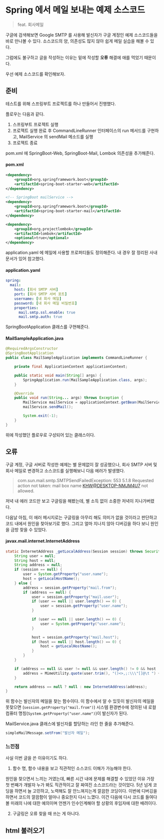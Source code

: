# Spring 에서 메일 보내는 예제 소스코드

> feat. 회사메일

구글에 검색해보면 Google SMTP 를 사용해 발신자가 구글 계정인 예제 소스코드들을 바로 만나볼 수 있다.
소스코드의 양, 의존성도 많지 않아 쉽게 메일 실습을 해볼 수 있다.

그럼에도 불구하고 글을 작성하는 이유는 밑에 작성할 **오류** 해결에 애를 먹었기 때문이다.

우선 예제 소스코드를 확인해보자.

## 준비

테스트를 위해 스프링부트 프로젝트를 하나 만들어서 진행했다.

플로우는 다음과 같다.

1. 스프링부트 프로젝트 실행
2. 프로젝트 실행 완료 후 CommandLineRunner 인터페이스의 run 메서드를 구현하고, MailService 의 sendMail 메소드를 실행
3. 프로젝트 종료

pom.xml 에 SpringBoot-Web, SpringBoot-Mail, Lombok 의존성을 추가해준다.

#### pom.xml

```xml
<dependency>
    <groupId>org.springframework.boot</groupId>
    <artifactId>spring-boot-starter-web</artifactId>
</dependency>

<!-- SpringBoot mailService -->
<dependency>
    <groupId>org.springframework.boot</groupId>
    <artifactId>spring-boot-starter-mail</artifactId>
</dependency>

<dependency>
    <groupId>org.projectlombok</groupId>
    <artifactId>lombok</artifactId>
    <optional>true</optional>
</dependency>
```

application.yaml 에 메일에 사용할 프로퍼티들도 정의해준다. 내 경우 잘 정리된 사내 문서가 있어 참고했다.

#### application.yaml 

````yaml
spring:
  mail:
    host: [회사 SMTP 서버]
    port: [회사 SMTP 서버 포트]
    username: [내 회사 메일]
    password: [내 회사 메일 비밀번호]
    properties:
      mail.smtp.ssl.enable: true
      mail.smtp.auth: true
````



SpringBootApplication 클래스를 구현해준다.

#### MailSampleApplication.java

```java
@RequiredArgsConstructor
@SpringBootApplication
public class MailSampleApplication implements CommandLineRunner {

	private final ApplicationContext applicationContext;

	public static void main(String[] args) {
		SpringApplication.run(MailSampleApplication.class, args);
	}

	@Override
	public void run(String... args) throws Exception {
		MailService mailService = applicationContext.getBean(MailService.class);
		mailService.sendMail();

		System.exit(-1);
	}
}
```

위에 작성했던 플로우로 구성되어 있는 클래스이다.



## 오류

구글 계정, 구글 서버로 작성한 예제는 별 문제없이 잘 성공했으나, 회사 SMTP 서버 및 회사 메일로 변경하고 소스코드를 실행해보니 다음 에러가 발생했다.

> com.sun.mail.smtp.SMTPSendFailedException: 553 5.1.8 Requested action not taken: mail box name <KHW@DESKTOP-NMJM4U7> not allowed.

저녁 내 에러 코드만 보고 구글링을 해봤는데, 별 소득 없이 소중한 저녁이 지나가버렸다.

다음날 아침, 이 에러 메시지로는 구글링을 아무리 해도 의미가 없을 것이라고 판단하고 코드 내에서 원인을 찾아보기로 했다.
그리고 얼마 지나지 않아 디버깅을 하다 보니 원인을 금방 찾을 수 있었다.

#### javax.mail.internet.InternetAddress

```java
static InternetAddress _getLocalAddress(Session session) throws SecurityException, AddressException, UnknownHostException {
    String user = null;
    String host = null;
    String address = null;
    if (session == null) {
        user = System.getProperty("user.name");
        host = getLocalHostName();
    } else {
        address = session.getProperty("mail.from");
        if (address == null) {
            user = session.getProperty("mail.user");
            if (user == null || user.length() == 0) {
                user = session.getProperty("user.name");
            }

            if (user == null || user.length() == 0) {
                user = System.getProperty("user.name");
            }

            host = session.getProperty("mail.host");
            if (host == null || host.length() == 0) {
                host = getLocalHostName();
            }
        }
    }

    if (address == null && user != null && user.length() != 0 && host != null && host.length() != 0) {
        address = MimeUtility.quote(user.trim(), "()<>,;:\\\"[]@\t ") + "@" + host;
    }

    return address == null ? null : new InternetAddress(address);
}
```

위 함수는 발신자의 메일을 찾는 함수이다. 이 함수에서 알 수 있듯이 발신자의 메일을 못찾으면 (```session.getProperty("mail.from")```)
시스템 환경변수에 정의된 내 로컬 컴퓨터 명칭(```System.getProperty("user.name")```)이 발신자가 된다.

MailService.java 클래스에 발신자를 할당하는 라인 한 줄을 추가해준다.

```java
simpleMailMessage.setFrom("발신자 메일");
```

### 느낀점

사실 이번 글을 쓴 이유이기도 하다.

1. 함수 명, 함수 내용을 보고 직관적인 소스코드 이해가 가능해야 한다.

원인을 찾으면서 느끼는 거였는데, 빠른 시간 내에 문제를 해결할 수 있었던 이유 가장 첫 번째가 개발자 누가 봐도 직관적이고 잘 짜여진 소스코드라는 것이었다.
5년 넘게 코딩을 하면서 늘 고민하고, 노력해도 잘 안느껴지는게 깔끔한 코딩이다. 
이번에 디버깅을 하면서 코드의 깔끔함이 얼마나 중요한지 다시 느꼈다. 
이건 다음에 다시 코드를 들여다 볼 미래의 나에 대한 예의이며 언젠가 인수인계해야 할 상황의 후임자에 대한 배려이다.

2. 구글링은 오류 찾을 때 쓰는 게 아니다.





## html 불러오기



